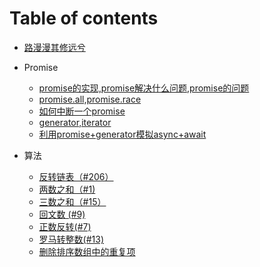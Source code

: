 # Table of contents

* [路漫漫其修远兮](README.md)

* Promise
  * [promise的实现,promise解决什么问题,promise的问题](./yibu/promise.md)
  * [promise.all,promise.race](./yibu/allRace.md)
  * [如何中断一个promise](./yibu/break.md)
  * [generator,iterator](./yibu/generator.md)
  * [利用promise+generator模拟async+await](./yibu/async.md)

* 算法
  
  * [反转链表（#206）](https://github.com/Nightwishes/learning-Record/blob/master/leetCode/206.js)
  * [两数之和（#1)](https://github.com/Nightwishes/learning-Record/blob/master/leetCode/twoSum.js)
  * [三数之和（#15）](https://github.com/Nightwishes/learning-Record/blob/master/leetCode/15.treeSum.js)
  * [回文数 (#9)](https://github.com/Nightwishes/learning-Record/blob/master/leetCode/9.huiwen.js)
  * [正数反转(#7)](https://github.com/Nightwishes/learning-Record/blob/master/leetCode/7.整数反转.js)
  * [罗马转整数(#13)](https://github.com/Nightwishes/learning-Record/blob/master/leetCode/13.罗马数字转整数.js)
  * [删除排序数组中的重复项](https://github.com/Nightwishes/learning-Record/blob/master/leetCode/14.删除排序数组中的重复项.js)

